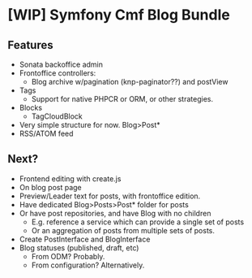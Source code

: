 [WIP] Symfony Cmf Blog Bundle
=============================

Features
--------

- Sonata backoffice admin
- Frontoffice controllers:
  - Blog archive w/pagination (knp-paginator??) and postView
- Tags
  - Support for native PHPCR or ORM, or other strategies.
- Blocks
  - TagCloudBlock
- Very simple structure for now. Blog>Post*
- RSS/ATOM feed

Next?
-----

 - Frontend editing with create.js
  - On blog post page
 - Preview/Leader text for posts, with frontoffice edition.
 - Have dedicated Blog>Posts>Post* folder for posts
 - Or have post repositories, and have Blog with no children
   - E.g. reference a service which can provide a single set of posts
   - Or an aggregation of posts from multiple sets of posts.
 - Create PostInterface and BlogInterface
 - Blog statuses (published, draft, etc)
   - From ODM? Probably.
   - From configuration? Alternatively.
